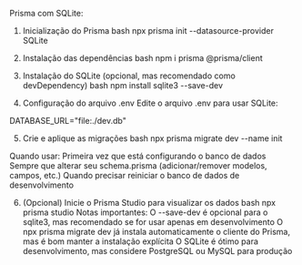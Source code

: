 Prisma com SQLite:

1. Inicialização do Prisma
bash
npx prisma init --datasource-provider SQLite


2. Instalação das dependências
bash
npm i prisma @prisma/client


3. Instalação do SQLite (opcional, mas recomendado como devDependency)
bash
npm install sqlite3 --save-dev


4. Configuração do arquivo 
.env
Edite o arquivo 
.env
 para usar SQLite:

DATABASE_URL="file:./dev.db"


5. Crie e aplique as migrações
bash
npx prisma migrate dev --name init

Quando usar:
Primeira vez que está configurando o banco de dados
Sempre que alterar seu 
schema.prisma
 (adicionar/remover modelos, campos, etc.)
Quando precisar reiniciar o banco de dados de desenvolvimento



6. (Opcional) Inicie o Prisma Studio para visualizar os dados
bash
npx prisma studio
Notas importantes:
O --save-dev é opcional para o sqlite3, mas recomendado se for usar apenas em desenvolvimento
O npx prisma migrate dev já instala automaticamente o cliente do Prisma, mas é bom manter a instalação explícita
O SQLite é ótimo para desenvolvimento, mas considere PostgreSQL ou MySQL para produção